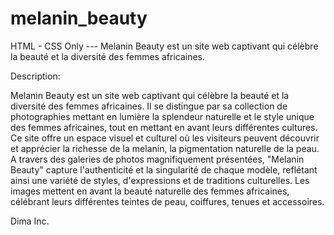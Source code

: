 # melanin_beauty



HTML - CSS Only --- Melanin Beauty est un site web captivant qui célèbre la beauté et la diversité des femmes africaines.

Description:

Melanin Beauty est un site web captivant qui célèbre la beauté et la diversité des femmes africaines. Il se distingue par sa collection de photographies mettant en lumière la splendeur naturelle et le style unique des femmes africaines, tout en mettant en avant leurs différentes cultures. Ce site offre un espace visuel et culturel où les visiteurs peuvent découvrir et apprécier la richesse de la melanin, la pigmentation naturelle de la peau. A travers des galeries de photos magnifiquement présentées, "Melanin Beauty" capture l'authenticité et la singularité de chaque modèle, reflétant ainsi une variété de styles, d'expressions et de traditions culturelles. Les images mettent en avant la beauté naturelle des femmes africaines, célébrant leurs différentes teintes de peau, coiffures, tenues et accessoires.


Dima Inc.